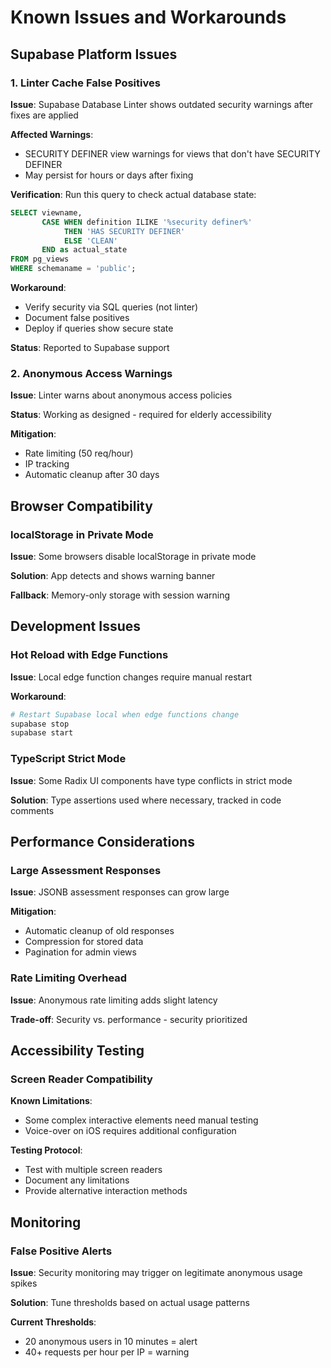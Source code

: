 # Known Issues and Workarounds

## Supabase Platform Issues

### 1. Linter Cache False Positives

**Issue**: Supabase Database Linter shows outdated security warnings after fixes are applied

**Affected Warnings**:
- SECURITY DEFINER view warnings for views that don't have SECURITY DEFINER
- May persist for hours or days after fixing

**Verification**: Run this query to check actual database state:
```sql
SELECT viewname,
       CASE WHEN definition ILIKE '%security definer%' 
            THEN 'HAS SECURITY DEFINER' 
            ELSE 'CLEAN' 
       END as actual_state
FROM pg_views
WHERE schemaname = 'public';
```

**Workaround**:
- Verify security via SQL queries (not linter)
- Document false positives
- Deploy if queries show secure state

**Status**: Reported to Supabase support

### 2. Anonymous Access Warnings

**Issue**: Linter warns about anonymous access policies

**Status**: Working as designed - required for elderly accessibility

**Mitigation**:
- Rate limiting (50 req/hour)
- IP tracking
- Automatic cleanup after 30 days

## Browser Compatibility

### localStorage in Private Mode

**Issue**: Some browsers disable localStorage in private mode

**Solution**: App detects and shows warning banner

**Fallback**: Memory-only storage with session warning

## Development Issues

### Hot Reload with Edge Functions

**Issue**: Local edge function changes require manual restart

**Workaround**: 
```bash
# Restart Supabase local when edge functions change
supabase stop
supabase start
```

### TypeScript Strict Mode

**Issue**: Some Radix UI components have type conflicts in strict mode

**Solution**: Type assertions used where necessary, tracked in code comments

## Performance Considerations

### Large Assessment Responses

**Issue**: JSONB assessment responses can grow large

**Mitigation**: 
- Automatic cleanup of old responses
- Compression for stored data
- Pagination for admin views

### Rate Limiting Overhead

**Issue**: Anonymous rate limiting adds slight latency

**Trade-off**: Security vs. performance - security prioritized

## Accessibility Testing

### Screen Reader Compatibility

**Known Limitations**:
- Some complex interactive elements need manual testing
- Voice-over on iOS requires additional configuration

**Testing Protocol**:
- Test with multiple screen readers
- Document any limitations
- Provide alternative interaction methods

## Monitoring

### False Positive Alerts

**Issue**: Security monitoring may trigger on legitimate anonymous usage spikes

**Solution**: Tune thresholds based on actual usage patterns

**Current Thresholds**:
- 20 anonymous users in 10 minutes = alert
- 40+ requests per hour per IP = warning